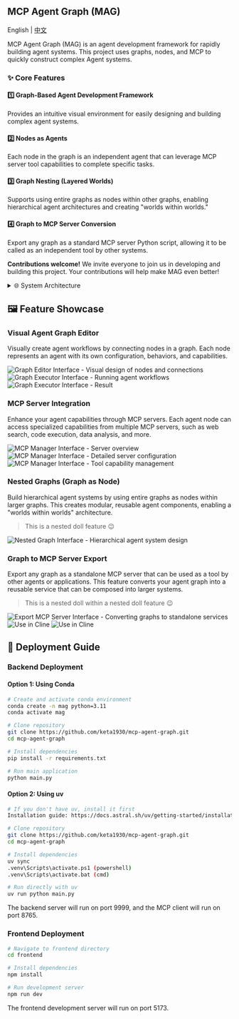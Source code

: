 ## MCP Agent Graph (MAG)

English | [中文](README_CN.md)

MCP Agent Graph (MAG) is an agent development framework for rapidly building agent systems. This project uses graphs, nodes, and MCP to quickly construct complex Agent systems.

### ✨ Core Features

#### 1️⃣ Graph-Based Agent Development Framework
Provides an intuitive visual environment for easily designing and building complex agent systems.

#### 2️⃣ Nodes as Agents
Each node in the graph is an independent agent that can leverage MCP server tool capabilities to complete specific tasks.

#### 3️⃣ Graph Nesting (Layered Worlds)
Supports using entire graphs as nodes within other graphs, enabling hierarchical agent architectures and creating "worlds within worlds."

#### 4️⃣ Graph to MCP Server Conversion
Export any graph as a standard MCP server Python script, allowing it to be called as an independent tool by other systems.

**Contributions welcome!** We invite everyone to join us in developing and building this project. Your contributions will help make MAG even better!

<details>
<summary>🌐 System Architecture</summary>

MAG follows a HOST-CLIENT-SERVER architecture:
- **HOST**: Central service that manages graph execution and coordinates communication between components
- **CLIENT**: MCP client that interacts with MCP servers
- **SERVER**: MCP server that provides specialized tools and capabilities

```
HOST  → CLIENT  → SERVER 
(Graph) → (Agent) <==> (MCP Server)
```
</details>

## 🖼️ Feature Showcase

### Visual Agent Graph Editor
Visually create agent workflows by connecting nodes in a graph. Each node represents an agent with its own configuration, behaviors, and capabilities.

![Graph Editor Interface - Visual design of nodes and connections](fig/img_3.png)
![Graph Executor Interface - Running agent workflows](fig/img_6.png)
![Graph Executor Interface - Result](fig/img_7.png)

### MCP Server Integration
Enhance your agent capabilities through MCP servers. Each agent node can access specialized capabilities from multiple MCP servers, such as web search, code execution, data analysis, and more.

![MCP Manager Interface - Server overview](fig/img.png)
![MCP Manager Interface - Detailed server configuration](fig/img_1.png)
![MCP Manager Interface - Tool capability management](fig/img_2.png)

### Nested Graphs (Graph as Node)
Build hierarchical agent systems by using entire graphs as nodes within larger graphs. This creates modular, reusable agent components, enabling a "worlds within worlds" architecture.

> This is a nested doll feature 😉

![Nested Graph Interface - Hierarchical agent system design](fig/img_4.png)

### Graph to MCP Server Export
Export any graph as a standalone MCP server that can be used as a tool by other agents or applications. This feature converts your agent graph into a reusable service that can be composed into larger systems.

> This is a nested doll within a nested doll feature 😉

![Export MCP Server Interface - Converting graphs to standalone services](fig/img_5.png)
![Use in Cline](fig/img_8.png)
![Use in Cline](fig/img_9.png)

## 🚀 Deployment Guide

### Backend Deployment

#### Option 1: Using Conda

```bash
# Create and activate conda environment
conda create -n mag python=3.11
conda activate mag

# Clone repository
git clone https://github.com/keta1930/mcp-agent-graph.git
cd mcp-agent-graph

# Install dependencies
pip install -r requirements.txt

# Run main application
python main.py
```

#### Option 2: Using uv

```bash
# If you don't have uv, install it first
Installation guide: https://docs.astral.sh/uv/getting-started/installation/

# Clone repository
git clone https://github.com/keta1930/mcp-agent-graph.git
cd mcp-agent-graph

# Install dependencies
uv sync
.venv\Scripts\activate.ps1 (powershell)
.venv\Scripts\activate.bat (cmd)

# Run directly with uv
uv run python main.py
```

The backend server will run on port 9999, and the MCP client will run on port 8765.

### Frontend Deployment

```bash
# Navigate to frontend directory
cd frontend

# Install dependencies
npm install

# Run development server
npm run dev
```

The frontend development server will run on port 5173.
